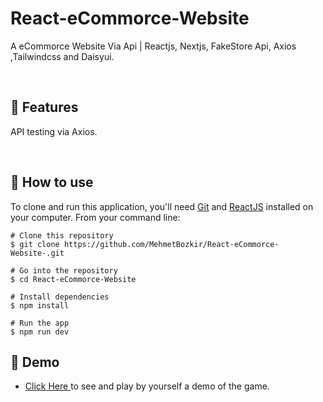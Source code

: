 # React-eCommorce-Website


A eCommorce Website Via Api | Reactjs, Nextjs, FakeStore Api, Axios ,Tailwindcss and Daisyui.


<p align="center"> 

<br> 
  
  :wrench: Features 
  -----------------------

  
API testing via Axios.
  
<br> 
 
  ## :book: How to use
To clone and run this application, you'll need [Git](https://git-scm.com/downloads) and [ReactJS](https://reactjs.org/docs/getting-started.html) installed on your computer. From your command line:

```
# Clone this repository
$ git clone https://github.com/MehmetBozkir/React-eCommorce-Website-.git

# Go into the repository
$ cd React-eCommorce-Website

# Install dependencies
$ npm install

# Run the app
$ npm run dev
```
## :link: Demo
  - <a target="_blank" href="https://react-weather-app-xx.netlify.app/"> Click Here </a> to see and play by yourself a demo of the game.

<br> 
